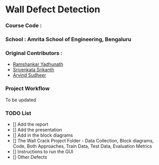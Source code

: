 # Wall Defect Detection

### Course Code : 
### School : Amrita School of Engineering, Bengaluru

### Original Contributors :
* <a href="https://github.com/ry05">Ramshankar Yadhunath</a>
* <a href="#">Srivenkata Srikanth</a>
* <a href="#">Arvind Sudheer</a>

### Project Workflow

To be updated

### TODO List
- [] Add the report
- [] Add the presentation
- [] Add in the block diagrams
- [] The Wall Crack Project Folder - Data Collection, Block diagrams, Code, Both Approaches, Train Data, Test Data, Evaluation Metrics
- [] Instructions to run the GUI
- [] Other Defects
